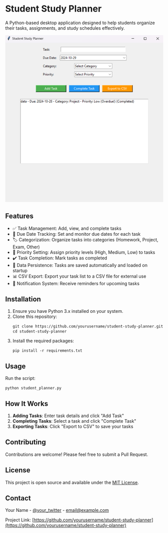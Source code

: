 # Student Study Planner

A Python-based desktop application designed to help students organize their tasks, assignments, and study schedules effectively.

![Student Study Planner Screenshot](https://github.com/Yesh2344/Student-Planner/blob/main/student_planner_picture.png)

## Features

- ✅ Task Management: Add, view, and complete tasks
- 📅 Due Date Tracking: Set and monitor due dates for each task
- 🏷️ Categorization: Organize tasks into categories (Homework, Project, Exam, Other)
- 🚩 Priority Setting: Assign priority levels (High, Medium, Low) to tasks
- ✔️ Task Completion: Mark tasks as completed
- 💾 Data Persistence: Tasks are saved automatically and loaded on startup
- 📊 CSV Export: Export your task list to a CSV file for external use
- 🔔 Notification System: Receive reminders for upcoming tasks

## Installation

1. Ensure you have Python 3.x installed on your system.
2. Clone this repository:
   ```
   git clone https://github.com/yourusername/student-study-planner.git
   cd student-study-planner
   ```
3. Install the required packages:
   ```
   pip install -r requirements.txt
   ```

## Usage

Run the script:
```
python student_planner.py
```

## How It Works

1. **Adding Tasks**: Enter task details and click "Add Task"
2. **Completing Tasks**: Select a task and click "Complete Task"
3. **Exporting Tasks**: Click "Export to CSV" to save your tasks

## Contributing

Contributions are welcome! Please feel free to submit a Pull Request.

## License

This project is open source and available under the [MIT License](LICENSE).

## Contact

Your Name - [@your_twitter](https://twitter.com/your_twitter) - email@example.com

Project Link: [https://github.com/yourusername/student-study-planner](https://github.com/yourusername/student-study-planner)
